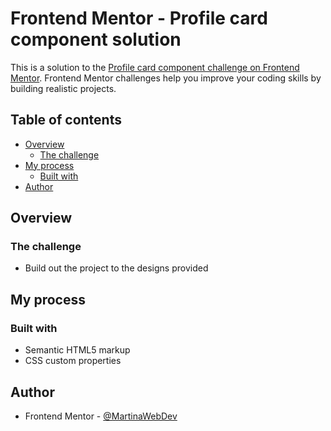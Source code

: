 # Frontend Mentor - Profile card component solution

This is a solution to the [Profile card component challenge on Frontend Mentor](https://www.frontendmentor.io/challenges/profile-card-component-cfArpWshJ). Frontend Mentor challenges help you improve your coding skills by building realistic projects.

## Table of contents

- [Overview](#overview)
  - [The challenge](#the-challenge)
- [My process](#my-process)
  - [Built with](#built-with)
- [Author](#author)


## Overview

### The challenge

- Build out the project to the designs provided

## My process

### Built with

- Semantic HTML5 markup
- CSS custom properties


## Author

- Frontend Mentor - [@MartinaWebDev](https://www.frontendmentor.io/profile/MartinaWebDev)
